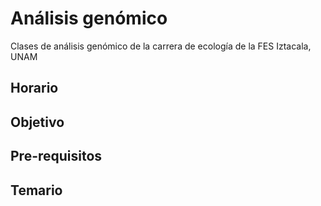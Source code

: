 # Análisis genómico 

Clases de análisis genómico de la carrera de ecología de la FES Iztacala, UNAM

## Horario


## Objetivo


## Pre-requisitos


## Temario

